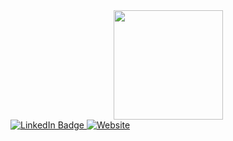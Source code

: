 <div id="header" align="center">
    <img src="https://media.giphy.com/media/v1.Y2lkPTc5MGI3NjExMmRuam9rdG44emM2aHR0czE0MmN4d3Z1MWh1am5hdWoyMzhzdDQ0ZyZlcD12MV9naWZzX3NlYXJjaCZjdD1n/2IudUHdI075HL02Pkk/giphy.gif"
        width="175" />
</div>
<div id="badges">
    <a href="your-linkedin-URL">
        <img src="https://img.shields.io/badge/LinkedIn-blue?style=for-the-badge&logo=linkedin&logoColor=white"
            alt="LinkedIn Badge" />
    </a>
    <a href="your-linkedin-URL">
        <img src="https://img.shields.io/badge/LinkedIn-blue?style=for-the-badge&logo=linkedin&logoColor=white"
            alt="Website" />
    </a>
</div>
<img src="https://komarev.com/ghpvc/?username=TiavinaCyri&style=flat-square&color=blue" alt=""/>
